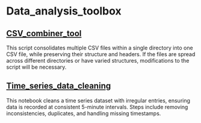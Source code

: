 # Data_analysis_toolbox
## [CSV_combiner_tool](https://github.com/chaolu-NBMG/Data_analysis_toolbox/blob/main/tools/CSV_Combiner_Tool.ipynb)
This script consolidates multiple CSV files within a single directory into one CSV file, while preserving their structure and headers. If the files are spread across different directories or have varied structures, modifications to the script will be necessary.
## [Time_series_data_cleaning](https://github.com/chaolu-NBMG/Data_analysis_toolbox/blob/main/tools/time_series_data_cleaning_20240701.ipynb)
This notebook cleans a time series dataset with irregular entries, ensuring data is recorded at consistent 5-minute intervals. Steps include removing inconsistencies, duplicates, and handling missing timestamps.
